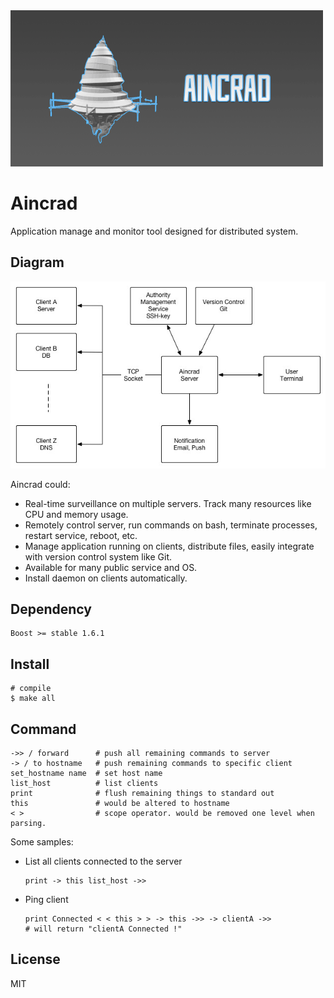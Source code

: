 <img src="https://raw.githubusercontent.com/rijn/Aincrad/master/res/logo.gif" width="500px" height="250px">

# Aincrad

Application manage and monitor tool designed for distributed system.

## Diagram

![](https://raw.githubusercontent.com/rijn/Aincrad/master/res/diagram.jpg)

Aincrad could:

* Real-time surveillance on multiple servers. Track many resources like CPU and memory usage.
* Remotely control server, run commands on bash, terminate processes, restart service, reboot, etc.
* Manage application running on clients, distribute files, easily integrate with version control system like Git.
* Available for many public service and OS.
* Install daemon on clients automatically.

## Dependency

```
Boost >= stable 1.6.1
```

## Install

```
# compile
$ make all
```

## Command

```
->> / forward      # push all remaining commands to server
-> / to hostname   # push remaining commands to specific client
set_hostname name  # set host name
list_host          # list clients
print              # flush remaining things to standard out
this               # would be altered to hostname
< >                # scope operator. would be removed one level when parsing.
```

Some samples:

* List all clients connected to the server
    ```
    print -> this list_host ->>
    ```

* Ping client
    ```
    print Connected < < this > > -> this ->> -> clientA ->>
    # will return "clientA Connected !"
    ```

## License

MIT